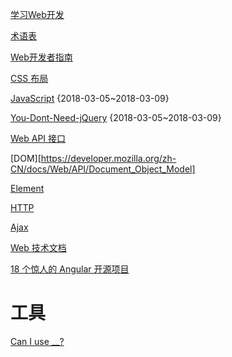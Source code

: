 [学习Web开发](https://developer.mozilla.org/zh-CN/docs/learn)

[术语表](https://developer.mozilla.org/zh-CN/docs/Glossary)

[Web开发者指南](https://developer.mozilla.org/zh-CN/docs/Web/Guide)

[CSS 布局](https://developer.mozilla.org/zh-CN/docs/Learn/CSS/CSS_layout)

[JavaScript](https://developer.mozilla.org/zh-CN/docs/Web/JavaScript) {2018-03-05~2018-03-09}

[You-Dont-Need-jQuery](https://github.com/nefe/You-Dont-Need-jQuery) {2018-03-05~2018-03-09}

[Web API 接口](https://developer.mozilla.org/zh-CN/docs/Glossary/DOM)

[DOM][https://developer.mozilla.org/zh-CN/docs/Web/API/Document_Object_Model]

[Element](https://developer.mozilla.org/zh-CN/docs/Web/API/Element)

[HTTP](https://developer.mozilla.org/zh-CN/docs/Web/HTTP)

[Ajax](https://developer.mozilla.org/zh-CN/docs/Web/Guide/AJAX)

[Web 技术文档](https://developer.mozilla.org/zh-CN/docs/Web)

[18 个惊人的 Angular 开源项目](https://www.jianshu.com/p/c8d45d30f341)

# 工具
[Can I use __?](https://caniuse.com/)